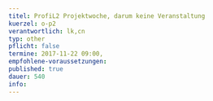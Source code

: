 ```yaml
---
titel: ProfiL2 Projektwoche, darum keine Veranstaltung
kuerzel: o-p2
verantwortlich: lk,cn
typ: other
pflicht: false
termine: 2017-11-22 09:00, 
empfohlene-voraussetzungen: 
published: true
dauer: 540
info:
---
```


